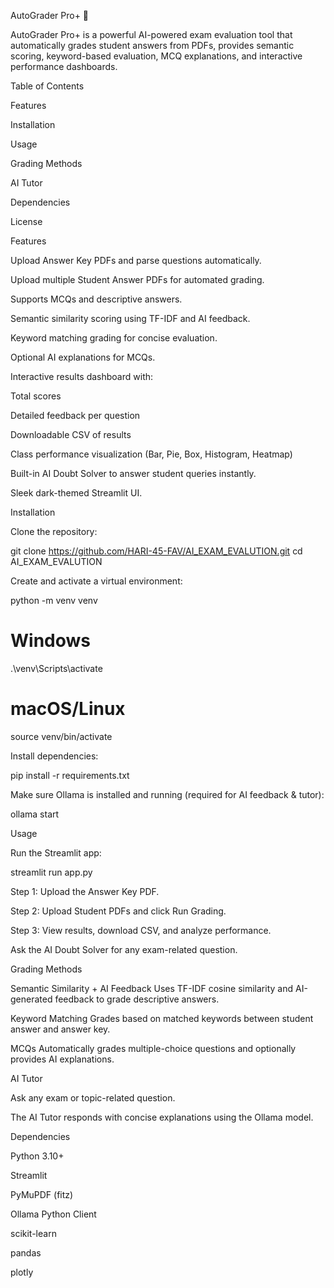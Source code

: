 AutoGrader Pro+ 🧠

AutoGrader Pro+ is a powerful AI-powered exam evaluation tool that automatically grades student answers from PDFs, provides semantic scoring, keyword-based evaluation, MCQ explanations, and interactive performance dashboards.

Table of Contents

Features

Installation

Usage

Grading Methods

AI Tutor

Dependencies

License

Features

Upload Answer Key PDFs and parse questions automatically.

Upload multiple Student Answer PDFs for automated grading.

Supports MCQs and descriptive answers.

Semantic similarity scoring using TF-IDF and AI feedback.

Keyword matching grading for concise evaluation.

Optional AI explanations for MCQs.

Interactive results dashboard with:

Total scores

Detailed feedback per question

Downloadable CSV of results

Class performance visualization (Bar, Pie, Box, Histogram, Heatmap)

Built-in AI Doubt Solver to answer student queries instantly.

Sleek dark-themed Streamlit UI.

Installation

Clone the repository:

git clone https://github.com/HARI-45-FAV/AI_EXAM_EVALUTION.git
cd AI_EXAM_EVALUTION


Create and activate a virtual environment:

python -m venv venv
# Windows
.\venv\Scripts\activate
# macOS/Linux
source venv/bin/activate


Install dependencies:

pip install -r requirements.txt


Make sure Ollama is installed and running (required for AI feedback & tutor):

ollama start

Usage

Run the Streamlit app:

streamlit run app.py


Step 1: Upload the Answer Key PDF.

Step 2: Upload Student PDFs and click Run Grading.

Step 3: View results, download CSV, and analyze performance.

Ask the AI Doubt Solver for any exam-related question.

Grading Methods

Semantic Similarity + AI Feedback
Uses TF-IDF cosine similarity and AI-generated feedback to grade descriptive answers.

Keyword Matching
Grades based on matched keywords between student answer and answer key.

MCQs
Automatically grades multiple-choice questions and optionally provides AI explanations.

AI Tutor

Ask any exam or topic-related question.

The AI Tutor responds with concise explanations using the Ollama model.

Dependencies

Python 3.10+

Streamlit

PyMuPDF (fitz)

Ollama Python Client

scikit-learn

pandas

plotly
